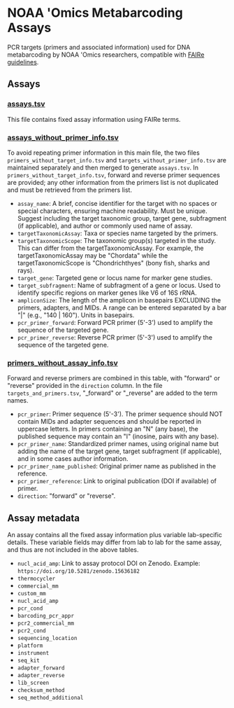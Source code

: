 # NOAA 'Omics Metabarcoding Assays

PCR targets (primers and associated information) used for DNA metabarcoding by NOAA 'Omics researchers, compatible with [FAIRe guidelines](https://fair-edna.github.io).

## Assays

### [assays.tsv](https://github.com/lukenoaa/noaa-omics-primers/blob/main/assays.tsv)

This file contains fixed assay information using FAIRe terms. 

### [assays_without_primer_info.tsv](https://github.com/lukenoaa/noaa-omics-primers/blob/main/assays_without_primer_info.tsv)

To avoid repeating primer information in this main file, the two files `primers_without_target_info.tsv` and `targets_without_primer_info.tsv` are maintained separately and then merged to generate `assays.tsv`. In `primers_without_target_info.tsv`, forward and reverse primer sequences are provided; any other information from the primers list is not duplicated and must be retrieved from the primers list.

- `assay_name`: A brief, concise identifier for the target with no spaces or special characters, ensuring machine readability. Must be unique. Suggest including the target taxonomic group, target gene, subfragment (if applicable), and author or commonly used name of assay.
- `targetTaxonomicAssay`: Taxa or species name targeted by the primers.
- `targetTaxonomicScope`: The taxonomic group(s) targeted in the study. This can differ from the targetTaxonomicAssay. For example, the targetTaxonomicAssay may be "Chordata" while the targetTaxonomicScope is "Chondrichthyes" (bony fish, sharks and rays).
- `target_gene`: Targeted gene or locus name for marker gene studies.
- `target_subfragment`: Name of subfragment of a gene or locus. Used to identify specific regions on marker genes like V6 of 16S rRNA.
- `ampliconSize`: The length of the amplicon in basepairs EXCLUDING the primers, adapters, and MIDs. A range can be entered separated by a bar "|" (e.g., "140 | 160"). Units in basepairs.
- `pcr_primer_forward`: Forward PCR primer (5'-3') used to amplify the sequence of the targeted gene.
- `pcr_primer_reverse`: Reverse PCR primer (5'-3') used to amplify the sequence of the targeted gene.

### [primers_without_assay_info.tsv](https://github.com/lukenoaa/noaa-omics-primers/blob/main/primers_without_assay_info.tsv)

Forward and reverse primers are combined in this table, with "forward" or "reverse" provided in the `direction` column. In the file `targets_and_primers.tsv`, "_forward" or "_reverse" are added to the term names.

- `pcr_primer`: Primer sequence (5'-3'). The primer sequence should NOT contain MIDs and adapter sequences and should be reported in uppercase letters. In primers containing an "N" (any base), the published sequence may contain an "I" (inosine, pairs with any base).
- `pcr_primer_name`: Standardized primer names, using original name but adding the name of the target gene, target subfragment (if applicable), and in some cases author information.
- `pcr_primer_name_published`: Original primer name as published in the reference.
- `pcr_primer_reference`: Link to original publication (DOI if available) of primer.
- `direction`: "forward" or "reverse".

## Assay metadata

An assay contains all the fixed assay information plus variable lab-specific details. These variable fields may differ from lab to lab for the same assay, and thus are not included in the above tables.

- `nucl_acid_amp`: Link to assay protocol DOI on Zenodo. Example: `https://doi.org/10.5281/zenodo.15636182`
- `thermocycler`
- `commercial_mm`
- `custom_mm`
- `nucl_acid_amp`
- `pcr_cond`
- `barcoding_pcr_appr`
- `pcr2_commercial_mm`
- `pcr2_cond`
- `sequencing_location`
- `platform`
- `instrument`
- `seq_kit`
- `adapter_forward`
- `adapter_reverse`
- `lib_screen`
- `checksum_method`
- `seq_method_additional`
